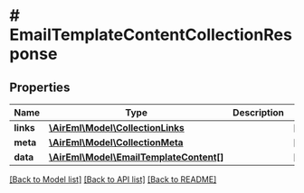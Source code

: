 # # EmailTemplateContentCollectionResponse

## Properties

Name | Type | Description | Notes
------------ | ------------- | ------------- | -------------
**links** | [**\AirEml\Model\CollectionLinks**](CollectionLinks.md) |  | [optional]
**meta** | [**\AirEml\Model\CollectionMeta**](CollectionMeta.md) |  | [optional]
**data** | [**\AirEml\Model\EmailTemplateContent[]**](EmailTemplateContent.md) |  | [optional]

[[Back to Model list]](../../README.md#models) [[Back to API list]](../../README.md#endpoints) [[Back to README]](../../README.md)
